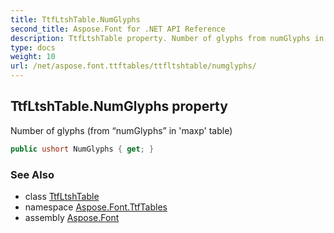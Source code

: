 ```yaml
---
title: TtfLtshTable.NumGlyphs
second_title: Aspose.Font for .NET API Reference
description: TtfLtshTable property. Number of glyphs from numGlyphs in maxp table
type: docs
weight: 10
url: /net/aspose.font.ttftables/ttfltshtable/numglyphs/
---
```

## TtfLtshTable.NumGlyphs property

Number of glyphs (from “numGlyphs” in 'maxp' table)

```csharp
public ushort NumGlyphs { get; }
```

### See Also

* class [TtfLtshTable](../)
* namespace [Aspose.Font.TtfTables](../../../aspose.font.ttftables/)
* assembly [Aspose.Font](../../../)


